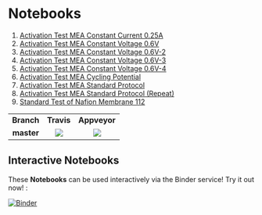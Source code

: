 # Notebooks

1. [Activation Test MEA Constant Current 0.25A](https://nbviewer.jupyter.org/github/ECSIM/pem-dataset1/blob/master/Notebooks/Activation%20Test%20MEA%20Constant%20Current%200.25A.ipynb)
2. [Activation Test MEA Constant Voltage 0.6V](https://nbviewer.jupyter.org/github/ECSIM/pem-dataset1/blob/master/Notebooks/Activation%20Test%20MEA%20Constant%20Voltage%200.6V.ipynb)
3. [Activation Test MEA Constant Voltage 0.6V-2](https://nbviewer.jupyter.org/github/ECSIM/pem-dataset1/blob/master/Notebooks/Activation%20Test%20MEA%20Constant%20Voltage%200.6V-2.ipynb)
4. [Activation Test MEA Constant Voltage 0.6V-3](https://nbviewer.jupyter.org/github/ECSIM/pem-dataset1/blob/master/Notebooks/Activation%20Test%20MEA%20Constant%20Voltage%200.6V-3.ipynb)
5. [Activation Test MEA Constant Voltage 0.6V-4](https://nbviewer.jupyter.org/github/ECSIM/pem-dataset1/blob/master/Notebooks/Activation%20Test%20MEA%20Constant%20Voltage%200.6V-4.ipynb)
6. [Activation Test MEA Cycling Potential](https://nbviewer.jupyter.org/github/ECSIM/pem-dataset1/blob/master/Notebooks/Activation%20Test%20MEA%20Cycling%20Potential.ipynb)
7. [Activation Test MEA Standard Protocol](https://nbviewer.jupyter.org/github/ECSIM/pem-dataset1/blob/master/Notebooks/Activation%20Test%20MEA%20Standard%20Protocol.ipynb)
8. [Activation Test MEA Standard Protocol (Repeat)](https://nbviewer.jupyter.org/github/ECSIM/pem-dataset1/blob/master/Notebooks/Activation%20Test%20MEA%20Standard%20Protocol%20(Repeat).ipynb)
9. [Standard Test of Nafion Membrane 112](https://nbviewer.jupyter.org/github/ECSIM/pem-dataset1/blob/master/Notebooks/Standard%20Test%20of%20Nafion%20Membrane%20112.ipynb)


<table style="border-collapse: collapse;">
	<tr>
		<td align="center"><b>Branch</b></td>
		<td align="center"><b>Travis</b></td>
		<td align="center"><b>Appveyor</b></td>
	</tr>
	<tr>
		<td align="center"><b>master</b></td>
		<td align="center"><a href="https://travis-ci.org/ECSIM/pem-dataset1"><img src="https://travis-ci.org/ECSIM/pem-dataset1.svg?branch=master"></a></td>
		<td align="center"><a href="https://ci.appveyor.com/project/sepandhaghighi/pem-dataset1"><img src="https://ci.appveyor.com/api/projects/status/r87jdt0hm1i9rf9f?svg=true"></a></td>
</table>

## Interactive Notebooks	

These **Notebooks** can be used interactively via the Binder service! Try it out now! :

[![Binder](https://mybinder.org/badge_logo.svg)](https://mybinder.org/v2/gh/ECSIM/pem-dataset1/master)